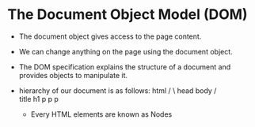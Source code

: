 # The Document Object Model (DOM)

- The document object gives access to the page content.
- We can change anything on the page using the document object.
- The DOM specification explains the structure of a document and provides objects to manipulate it.

- hierarchy of our document is as follows:
         html
         / \ 
    head    body
    /        \
  title     h1 p p p
  - Every HTML elements are known as Nodes
